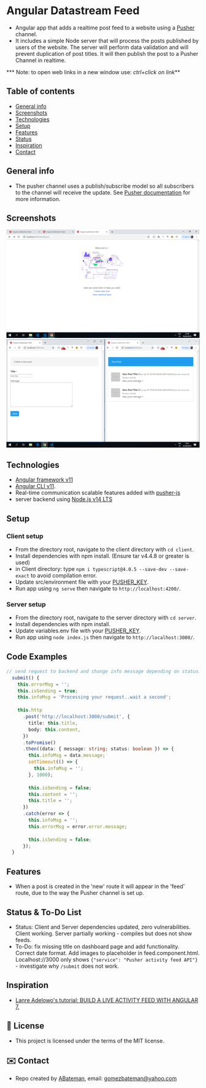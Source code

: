 # Angular Datastream Feed

* Angular app that adds a realtime post feed to a website using a [Pusher](https://pusher.com/) channel.
* It includes a simple Node server that will process the posts published by users of the website. The server will perform data validation and will prevent duplication of post titles. It will then publish the post to a Pusher Channel in realtime.

*** Note: to open web links in a new window use: _ctrl+click on link_**

## Table of contents

* [General info](#general-info)
* [Screenshots](#screenshots)
* [Technologies](#technologies)
* [Setup](#setup)
* [Features](#features)
* [Status](#status)
* [Inspiration](#inspiration)
* [Contact](#contact)

## General info

* The pusher channel uses a publish/subscribe model so all subscribers to the channel will receive the update. See [Pusher documentation](https://pusher.com/docs) for more information.

## Screenshots

![Example screenshot](./img/dashboard.png)
![Example screenshot](./img/newpost-and-feed.png)

## Technologies

* [Angular framework v11](https://angular.io/)
* [Angular CLI v11](https://cli.angular.io/).
* Real-time communication scalable features added with [pusher-js](https://pusher.com/)
* server backend using [Node.js v14 LTS](https://nodejs.org/en/)

## Setup

### Client setup

* From the directory root, navigate to the client directory with `cd client`.
* Install dependencies with npm install. (Ensure tar v4.4.8 or greater is used)
* in Client directory: type `npm i typescript@4.0.5 --save-dev --save-exact` to avoid compilation error.
* Update src/environment file with your [PUSHER_KEY](https://dashboard.pusher.com/).
* Run app using `ng serve` then navigate to `http://localhost:4200/`.

### Server setup

* From the directory root, navigate to the server directory with `cd server`.
* Install dependencies with npm install.
* Update variables.env file with your [PUSHER_KEY](https://dashboard.pusher.com/).
* Run app using `node index.js` then navigate to `http://localhost:3000/`.

## Code Examples

```typescript
// send request to backend and change info message depending on status.
  submit() {
    this.errorMsg = '';
    this.isSending = true;
    this.infoMsg = 'Processing your request..wait a second';

    this.http
      .post('http://localhost:3000/submit', {
        title: this.title,
        body: this.content,
      })
      .toPromise()
      .then((data: { message: string; status: boolean }) => {
        this.infoMsg = data.message;
        setTimeout(() => {
          this.infoMsg = '';
        }, 1000);

        this.isSending = false;
        this.content = '';
        this.title = '';
      })
      .catch(error => {
        this.infoMsg = '';
        this.errorMsg = error.error.message;

        this.isSending = false;
      });
  }

```

## Features

* When a post is created in the 'new' route it will appear in the 'feed' route, due to the way the Pusher channel is set up.

## Status & To-Do List

* Status: Client and Server dependencies updated, zero vulnerabilities. Client working. Server partially working - compiles but does not show feeds.
* To-Do: fix missing title on dashboard page and add functionality. Correct date format. Add images to placeholder in feed.component.html. Localhost://3000 only shows `{"service": "Pusher activity feed API"}` - investigate why `/submit` does not work.

## Inspiration

* [Lanre Adelowo's tutorial: BUILD A LIVE ACTIVITY FEED WITH ANGULAR 7](https://pusher.com/tutorials/live-feed-angular-7),

## :file_folder: License

* This project is licensed under the terms of the MIT license.

## :envelope: Contact

* Repo created by [ABateman](https://github.com/AndrewJBateman), email: gomezbateman@yahoo.com
